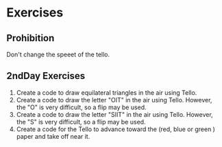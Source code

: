 # Exercises

## Prohibition
Don't change the speeet of the tello.

## 2ndDay Exercises

1. Create a code to draw equilateral triangles in the air using Tello.
2. Create a code to draw the letter "OIT" in the air using Tello. However, the "O" is very difficult, so a flip may be used.
3. Create a code to draw the letter "SIIT" in the air using Tello. However, the "S" is very difficult, so a flip may be used.
4. Create a code for the Tello to advance toward the (red, blue or green ) paper and take off near it.
